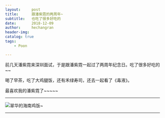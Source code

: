 ```yaml
---
layout:     post
title:      跟潘紫霓的两周年~
subtitle:   也吃了很多好吃的
date:       2018-12-09
author:     hechangran
header-img:
catalog: true
tags:
    - Poon

---
```


前几天潘紫霓来深圳面试，于是跟潘紫霓一起过了两周年纪念日。吃了很多好吃的~~

喝了早茶，吃了大鸡腿饭，还有禾绿寿司，还去一起看了《毒液》。

最喜欢我的潘紫霓了~~~~~



---

![翠华的海南鸡饭~](http://ww1.sinaimg.cn/large/44ba9bf8gy1fy91nbmiejj21400u0n0h.jpg)



---




